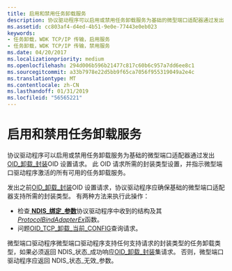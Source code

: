 ```yaml
---
title: 启用和禁用任务卸载服务
description: 协议驱动程序可以启用或禁用任务卸载服务为基础的微型端口适配器通过发出 OID_OFFLOAD_ENCAPSULATION OID 集请求。
ms.assetid: cc803af4-d4ed-4b51-9e0e-77443e0eb023
keywords:
- 任务卸载，WDK TCP/IP 传输，启用服务
- 任务卸载，WDK TCP/IP 传输，禁用服务
ms.date: 04/20/2017
ms.localizationpriority: medium
ms.openlocfilehash: 294d006b596b21477c817c60b6c957a7dd6ee8c1
ms.sourcegitcommit: a33b7978e22d5bb9f65ca7056f955319049a2e4c
ms.translationtype: MT
ms.contentlocale: zh-CN
ms.lasthandoff: 01/31/2019
ms.locfileid: "56565221"
---
```

# <a name="enabling-and-disabling-task-offload-services"></a>启用和禁用任务卸载服务


协议驱动程序可以启用或禁用任务卸载服务为基础的微型端口适配器通过发出[OID\_卸载\_封装](https://msdn.microsoft.com/library/windows/hardware/ff569762)OID 设置请求。 此 OID 请求所需的封装类型设置，并指示微型端口驱动程序激活的所有可用的任务卸载服务。




发出之前[OID\_卸载\_封装](https://msdn.microsoft.com/library/windows/hardware/ff569762)OID 设置请求，协议驱动程序应确保基础的微型端口适配器支持所需的封装类型。 有两种方法来执行此操作：

-   检查[ **NDIS\_绑定\_参数**](https://msdn.microsoft.com/library/windows/hardware/ff564832)协议驱动程序中收到的结构及其[ *ProtocolBindAdapterEx*](https://msdn.microsoft.com/library/windows/hardware/ff570220)函数。
-   问题[OID\_TCP\_卸载\_当前\_CONFIG](https://msdn.microsoft.com/library/windows/hardware/ff569805)查询请求。

微型端口驱动程序微型端口驱动程序支持任何支持请求的封装类型的任务卸载类型，如果必须返回 NDIS\_状态\_成功响应[OID\_卸载\_封装](https://msdn.microsoft.com/library/windows/hardware/ff569762)集请求。 否则，微型端口驱动程序应返回 NDIS\_状态\_无效\_参数。

 

 





